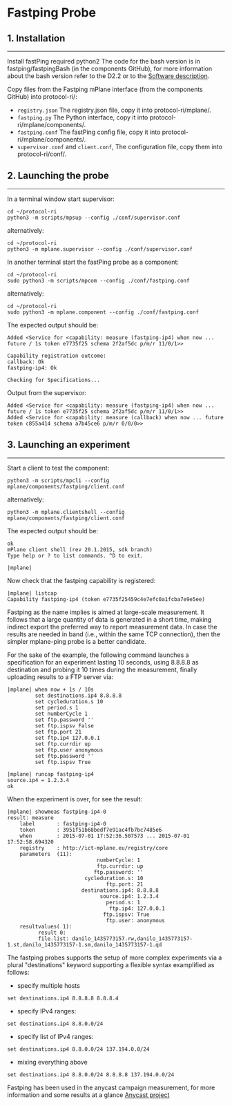 # Fastping Probe

## 1. Installation
----------------------------------------

Install fastPing required python2
The code for the bash version is in fastping/fastpingBash (in the components GitHub), for more information about the bash version refer to the D2.2 or to the [Software description](http://www.ict-mplane.eu/public/fastping).

Copy files from the Fastping mPlane interface (from the components GitHub) into protocol-ri/:

- `registry.json` The registry.json file, copy it into protocol-ri/mplane/.
- `fastping.py` The Python interface, copy it into protocol-ri/mplane/components/.
- `fastping.conf` The fastPing config file, copy it into protocol-ri/mplane/components/.
- `supervisor.conf` and `client.conf`, The configuration file, copy them into protocol-ri/conf/.


## 2. Launching the probe
----------------------------------------

In a terminal window start supervisor:
```
cd ~/protocol-ri
python3 -m scripts/mpsup --config ./conf/supervisor.conf
```
alternatively:
```
cd ~/protocol-ri
python3 -m mplane.supervisor --config ./conf/supervisor.conf
```


In another terminal start the fastPing probe as a component:
```
cd ~/protocol-ri
sudo python3 -m scripts/mpcom --config ./conf/fastping.conf
```
alternatively:
```
cd ~/protocol-ri
sudo python3 -m mplane.component --config ./conf/fastping.conf
```

The expected output should be:
```
Added <Service for <capability: measure (fastping-ip4) when now ... future / 1s token e7735f25 schema 2f2af5dc p/m/r 11/0/1>>

Capability registration outcome:
callback: Ok
fastping-ip4: Ok

Checking for Specifications...
```

Output from the supervisor:
```
Added <Service for <capability: measure (fastping-ip4) when now ... future / 1s token e7735f25 schema 2f2af5dc p/m/r 11/0/1>>
Added <Service for <capability: measure (callback) when now ... future token c855a414 schema a7b45ce6 p/m/r 0/0/0>>
```

## 3. Launching an experiment
----------------------------------------
Start a client to test the component:

```
python3 -m scripts/mpcli --config mplane/components/fastping/client.conf
```
alternatively:
```
python3 -m mplane.clientshell --config mplane/components/fastping/client.conf
```

The expected output should be:
```
ok
mPlane client shell (rev 20.1.2015, sdk branch)
Type help or ? to list commands. ^D to exit.

|mplane|
```

Now check that the fastping capability is registered:
```
|mplane| listcap
Capability fastping-ip4 (token e7735f25459c4e7efc0a1fcba7e9e5ee)
```

Fastping as the name implies is aimed at large-scale measurement. It follows that a large quantity of data is generated in a short time, making indirect export the preferred way to report measurement data. In case the results are needed in band (i.e., within the same TCP connection), then the simpler mplane-ping probe is a better candidate.

For the sake of the example, the following command launches a specification for an experiment lasting 10 seconds, using 8.8.8.8 as destination and probing it 10 times during the measurement, finally uploading results to a FTP server via:
```
|mplane| when now + 1s / 10s
         set destinations.ip4 8.8.8.8
         set cycleduration.s 10
         set period.s 1
         set numberCycle 1
         set ftp.password ''
         set ftp.ispsv False
         set ftp.port 21
         set ftp.ip4 127.0.0.1
         set ftp.currdir up
         set ftp.user anonymous
         set ftp.password ''
         set ftp.ispsv True

|mplane| runcap fastping-ip4
source.ip4 = 1.2.3.4
ok
```

When the experiment is over, for see the result:

```
|mplane| showmeas fastping-ip4-0
result: measure
    label       : fastping-ip4-0
    token       : 3951f51b68bedf7e91ac4fb7bc7485e6
    when        : 2015-07-01 17:52:36.507573 ... 2015-07-01 17:52:58.694320
    registry    : http://ict-mplane.eu/registry/core
    parameters  (11):
                             numberCycle: 1
                             ftp.currdir: up
                            ftp.password: ''
                         cycleduration.s: 10
                                ftp.port: 21
                        destinations.ip4: 8.8.8.8
                              source.ip4: 1.2.3.4
                                period.s: 1
                                 ftp.ip4: 127.0.0.1
                               ftp.ispsv: True
                                ftp.user: anonymous
    resultvalues( 1):
          result 0:
          file.list: danilo_1435773157.rw,danilo_1435773157-1.st,danilo_1435773157-1.sm,danilo_1435773157-1.qd
```


The fastping probes supports the setup of more complex experiments via a plural  "destinations" keyword supporting a flexible syntax examplified as follows:

- specify multiple hosts

```
set destinations.ip4 8.8.8.8 8.8.8.4
```
- specify IPv4 ranges:
```
set destinations.ip4 8.8.0.0/24
```
- specify list of IPv4 ranges:

```
set destinations.ip4 8.8.0.0/24 137.194.0.0/24
```
- mixing everything above

```
set destinations.ip4 8.8.0.0/24 8.8.8.8 137.194.0.0/24
```
Fastping has been used in the anycast campaign measurement, for more information and some results at a glance [Anycast project](http://www.infres.enst.fr/~drossi/anycast) 
